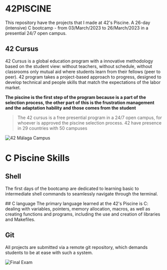 # 42PISCINE
This repository have the projects that I made at 42's Piscine. A 26-day (intensive) C bootcamp - from 03/March/2023 to 26/March/2023 in a presential 24/7 open campus.

## 42 Cursus
42 Cursus is a global education program with a innovative methodology based on the student view: without teachers, without schedule, without classrooms only mutual aid where students learn from their fellows (peer to peer). 42 program takes a project-based approach to progress, designed to develop technical and people skills that match the expectations of the labor market.

**The piscine is the first step of the program because is a part of the selection process, the other part of this is the frustration management and the adaptation hability and those comes from the student**

>The 42 cursus is a free presential program in a 24/7 open campus, for whoever is approved the piscine selection process.
42 have presence in 29 countries with 50 campuses

![42 Málaga Campus](https://www.des-show.com/app/uploads/42malaga-des.jpg)

# C Piscine Skills

## Shell
The first days of the bootcamp are dedicated to learning basic to intermediate shell commands to seamlessly navigate through the terminal. 

## C language
The primary language learned at the 42's Piscine is C: dealing with variables,
pointers, memory allocation, macros, as well as creating functions and programs,
including the use and creation of libraries and Makefiles.

## Git
All projects are submitted via a remote git repository, which demands students to
be at ease with such a system.

![Final Exam](https://pbs.twimg.com/media/FsN68u3XwAI5Qjy?format=jpg&name=4096x4096)

